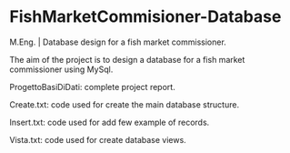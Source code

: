 # FishMarketCommisioner-Database
M.Eng. | Database design for a fish market commissioner.

The aim of the project is to design a database for a fish market commissioner using MySql.

ProgettoBasiDiDati: complete project report.

Create.txt: code used for create the main database structure.

Insert.txt: code used for add few example of records.

Vista.txt: code used for create database views.
